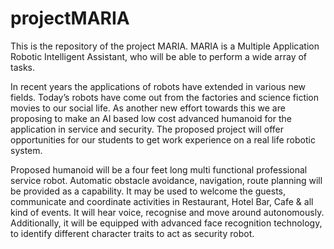 # projectMARIA
This is the repository of the project MARIA. MARIA is a Multiple Application Robotic Intelligent Assistant, who will be able to perform a wide array of tasks.

In recent years the applications of robots have extended in various new fields. Today’s robots have come out from the factories and science fiction movies to our social life. As another new effort towards this we are proposing to make an AI based low cost advanced humanoid for the application in service and security. The proposed project will offer opportunities for our students to get work experience on a real life robotic system. 

Proposed humanoid will be a four feet long multi functional professional service robot. Automatic obstacle avoidance, navigation, route planning will be provided as a capability. It may be used to welcome the guests, communicate and coordinate activities in Restaurant, Hotel Bar, Cafe & all kind of events. It will hear voice, recognise and move around autonomously. Additionally, it will be equipped with advanced face recognition technology, to identify different character traits to act as security robot. 

